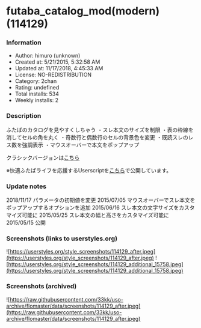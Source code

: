 # futaba_catalog_mod(modern) (114129)

### Information
- Author: himuro (unknown)
- Created at: 5/21/2015, 5:32:58 AM
- Updated at: 11/17/2018, 4:45:33 AM
- License: NO-REDISTRIBUTION
- Category: 2chan
- Rating: undefined
- Total installs: 534
- Weekly installs: 2


### Description
ふたばのカタログを見やすくしちゃう
・スレ本文のサイズを制限
・表の枠線を消してセルの角を丸く
・奇数行と偶数行のセルの背景色を変更
・既読スレのレス数を強調表示
・マウスオーバーで本文をポップアップ

クラシックバージョンは<a href="https://userstyles.org/styles/114130/futaba-catalog-mod-classic">こちら</a>

※快適ふたばライフを応援するUserscriptを<a href="https://greasyfork.org/ja/scripts?set=2445">こちら</a>で公開しています。

### Update notes
2018/11/17 パラメータの初期値を変更
2015/07/05 マウスオーバーでスレ本文をポップアップするオプションを追加
2015/06/16 スレ本文の文字サイズをカスタマイズ可能に
2015/05/25 スレ本文の幅と高さをカスタマイズ可能に
2015/05/15 公開

### Screenshots (links to userstyles.org)
![https://userstyles.org/style_screenshots/114129_after.jpeg](https://userstyles.org/style_screenshots/114129_after.jpeg)
![https://userstyles.org/style_screenshots/114129_additional_15758.jpeg](https://userstyles.org/style_screenshots/114129_additional_15758.jpeg)

### Screenshots (archived)
![https://raw.githubusercontent.com/33kk/uso-archive/flomaster/data/screenshots/114129_after.jpeg](https://raw.githubusercontent.com/33kk/uso-archive/flomaster/data/screenshots/114129_after.jpeg)
